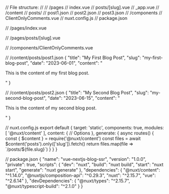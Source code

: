// File structure:
// 
// /pages
//   index.vue
//   posts/[slug].vue
//   _app.vue
// /content
//   posts/
//     post1.json
//     post2.json
//     post3.json
// /components
//   ClientOnlyComments.vue
// nuxt.config.js
// package.json

// /pages/index.vue
<template>
  <div>
    <h1>My Blog</h1>
    <ul>
      <li v-for="post in posts" :key="post.slug">
        <NuxtLink :to="`/posts/${post.slug}`">{{ post.title }}</NuxtLink>
      </li>
    </ul>
  </div>
</template>

<script>
import { defineComponent } from '@nuxtjs/composition-api'

export default defineComponent({
  async asyncData({ $content }) {
    const posts = await $content('posts').only(['title', 'slug']).fetch()
    return { posts }
  }
})
</script>

// /pages/posts/[slug].vue
<template>
  <div>
    <h1>{{ post.title }}</h1>
    <p>{{ post.date }}</p>
    <div v-html="post.content"></div>
    <ClientOnlyComments :post-id="post.slug" />
  </div>
</template>

<script>
import { defineComponent } from '@nuxtjs/composition-api'
import ClientOnlyComments from '~/components/ClientOnlyComments.vue'

export default defineComponent({
  components: {
    ClientOnlyComments
  },
  async asyncData({ $content, params }) {
    const post = await $content('posts', params.slug).fetch()
    return { post }
  }
})
</script>

// /components/ClientOnlyComments.vue
<template>
  <div>
    <h3>Comments</h3>
    <ul>
      <li v-for="comment in comments" :key="comment.id">
        {{ comment.text }}
      </li>
    </ul>
    <form @submit.prevent="addComment">
      <input v-model="newComment" placeholder="Add a comment" />
      <button type="submit">Submit</button>
    </form>
  </div>
</template>

<script>
import { defineComponent, ref, onMounted } from '@nuxtjs/composition-api'

export default defineComponent({
  props: ['postId'],
  setup(props) {
    const comments = ref([])
    const newComment = ref('')

    onMounted(() => {
      // Simulating API call to fetch comments
      comments.value = [
        { id: 1, text: 'Great post!' },
        { id: 2, text: 'Thanks for sharing.' }
      ]
    })

    const addComment = () => {
      if (newComment.value.trim()) {
        comments.value.push({
          id: comments.value.length + 1,
          text: newComment.value
        })
        newComment.value = ''
      }
    }

    return {
      comments,
      newComment,
      addComment
    }
  }
})
</script>

// /content/posts/post1.json
{
  "title": "My First Blog Post",
  "slug": "my-first-blog-post",
  "date": "2023-06-01",
  "content": "<p>This is the content of my first blog post.</p>"
}

// /content/posts/post2.json
{
  "title": "My Second Blog Post",
  "slug": "my-second-blog-post",
  "date": "2023-06-15",
  "content": "<p>This is the content of my second blog post.</p>"
}

// nuxt.config.js
export default {
  target: 'static',
  components: true,
  modules: [
    '@nuxt/content'
  ],
  content: {
    // Options
  },
  generate: {
    async routes() {
      const { $content } = require('@nuxt/content')
      const files = await $content('posts').only(['slug']).fetch()
      return files.map(file => `/posts/${file.slug}`)
    }
  }
}

// package.json
{
  "name": "vue-nextjs-blog-ssr",
  "version": "1.0.0",
  "private": true,
  "scripts": {
    "dev": "nuxt",
    "build": "nuxt build",
    "start": "nuxt start",
    "generate": "nuxt generate"
  },
  "dependencies": {
    "@nuxt/content": "^1.14.0",
    "@nuxtjs/composition-api": "^0.29.3",
    "nuxt": "^2.15.7",
    "vue": "^2.6.14"
  },
  "devDependencies": {
    "@nuxt/types": "^2.15.7",
    "@nuxt/typescript-build": "^2.1.0"
  }
}